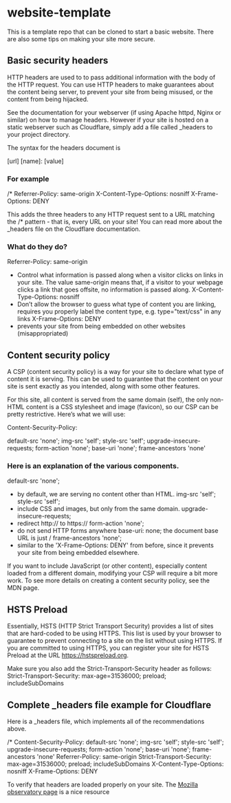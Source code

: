 # website-template

This is a template repo that can be cloned to start a basic website.
There are also some tips on making your site more secure.


## Basic security headers
HTTP headers are used to to pass additional information with the body of the HTTP request.
You can use HTTP headers to make guarantees about the content being server, 
to prevent your site from being misused, or the content from being hijacked.

See the documentation for your webserver (if using Apache httpd, Nginx or similar) on how to manage headers.
However if your site is hosted on a static webserver such as Cloudflare, simply add a file called _headers to your project directory.

The syntax for the headers document is

  [url]
    [name]: [value]
 
### For example
 
   /*
    Referrer-Policy: same-origin
    X-Content-Type-Options: nosniff
    X-Frame-Options: DENY
  
This adds the three headers to any HTTP request sent to a URL matching the /* pattern - that is, every URL on your site!
You can read more about the _headers file on the Cloudflare documentation.


### What do they do?

Referrer-Policy: same-origin
- Control what information is passed along when a visitor clicks on links in your site. The value same-origin means that, if a visitor to your webpage clicks a link that goes offsite, no information is passed along.
X-Content-Type-Options: nosniff
- Don’t allow the browser to guess what type of content you are linking, requires you properly label the content type, e.g. type="text/css" in any links
X-Frame-Options: DENY
- prevents your site from being embedded on other websites (misappropriated)

## Content security policy

A CSP (content security policy) is a way for your site to declare what type of content it is serving. This can be used to guarantee that the content on your site is sent exactly as you intended, along with some other features.

For this site, all content is served from the same domain (self), the only non-HTML content is a CSS stylesheet and image (favicon), so our CSP can be pretty restrictive. Here’s what we will use:

Content-Security-Policy:

  default-src 'none'; img-src 'self'; style-src 'self'; upgrade-insecure-requests; form-action 'none'; base-uri 'none'; frame-ancestors 'none'

### Here is an explanation of the various components.

default-src 'none';
- by default, we are serving no content other than HTML.
img-src 'self'; style-src 'self';
- include CSS and images, but only from the same domain.
upgrade-insecure-requests;
- redirect http:// to https://
form-action 'none';
- do not send HTTP forms anywhere
base-uri: none;
the document base URL is just /
frame-ancestors 'none';
- similar to the 'X-Frame-Options: DENY' from before, since it prevents your site from being embedded elsewhere.

If you want to include JavaScript (or other content), especially content loaded from a different domain, modifying your CSP will require a bit more work.
To see more details on creating a content security policy, see the MDN page.


## HSTS Preload

Essentially, HSTS (HTTP Strict Transport Security) provides a list of sites that are hard-coded to be using HTTPS.
This list is used by your browser to guarantee to prevent connecting to a site on the list without using HTTPS.
If you are committed to using HTTPS, you can register your site for HSTS Preload at the URL https://hstspreload.org.


Make sure you also add the Strict-Transport-Security header as follows:
  Strict-Transport-Security: max-age=31536000; preload; includeSubDomains






## Complete _headers file example for Cloudflare

Here is a _headers file, which implements all of the recommendations above.

  /*
    Content-Security-Policy: default-src 'none'; img-src 'self'; style-src 'self'; upgrade-insecure-requests; form-action 'none'; base-uri 'none'; frame-ancestors 'none'
    Referrer-Policy: same-origin
    Strict-Transport-Security: max-age=31536000; preload; includeSubDomains
    X-Content-Type-Options: nosniff
    X-Frame-Options: DENY

To verify that headers are loaded properly on your site. The <a href="https://observatory.mozilla.org/analyze/cobalt.pages.dev">Mozilla observatory page</a> is a nice resource
